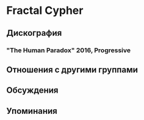 # Fractal Cypher



## Дискография

### "The Human Paradox" 2016, Progressive




## Отношения с другими группами


## Обсуждения


## Упоминания

